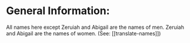 # General Information:

All names here except Zeruiah and Abigail are the names of men. Zeruiah and Abigail are the names of women. (See: [[translate-names]])